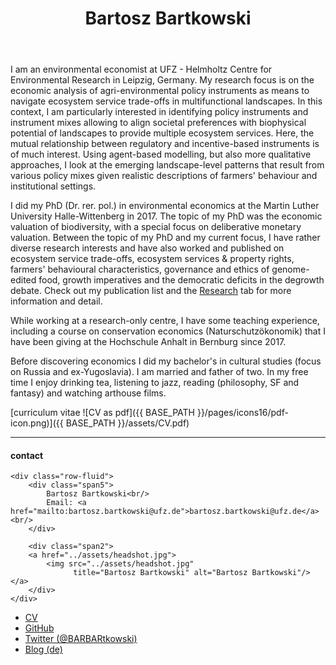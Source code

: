﻿---
layout: frontpage
title: Bartosz Bartkowski
description: Bartosz Bartkowski is an environmental economist at UFZ - Helmholtz Centre for Environmental Research.
keywords: environmental economics, agri-environmental policy, soil governance, ecological economics
---

I am an environmental economist at UFZ - Helmholtz Centre for Environmental Research in Leipzig, Germany. My research focus is on the economic analysis of agri-environmental policy instruments as means to navigate ecosystem service trade-offs in multifunctional landscapes. In this context, I am particularly interested in identifying policy instruments and instrument mixes allowing to align societal preferences with biophysical potential of landscapes to provide multiple ecosystem services. Here, the mutual relationship between regulatory and incentive-based instruments is of much interest. Using agent-based modelling, but also more qualitative approaches, I look at the emerging landscape-level patterns that result from various policy mixes given realistic descriptions of farmers' behaviour and institutional settings.

I did my PhD (Dr. rer. pol.) in environmental economics at the Martin Luther University Halle-Wittenberg in 2017. The topic of my PhD was the economic valuation of biodiversity, with a special focus on deliberative monetary valuation. Between the topic of my PhD and my current focus, I have rather diverse research interests and have also worked and published on ecosystem service trade-offs, ecosystem services & property rights, farmers' behavioural characteristics, governance and ethics of genome-edited food, growth imperatives and the democratic deficits in the degrowth debate. Check out my publication list and the <a href="https://bartoszbartk.github.io/pages/research.html">Research</a> tab for more information and detail.

While working at a research-only centre, I have some teaching experience, including a course on conservation economics (Naturschutzökonomik) that I have been giving at the Hochschule Anhalt in Bernburg since 2017.

Before discovering economics I did my bachelor's in cultural studies (focus on Russia and ex-Yugoslavia). I am married and father of two. In my free time I enjoy drinking tea, listening to jazz, reading (philosophy, SF and fantasy) and watching arthouse films.

[curriculum vitae ![CV as pdf]({{ BASE_PATH }}/pages/icons16/pdf-icon.png)]({{ BASE_PATH }}/assets/CV.pdf)<br/>


---


<div class="container">
<h4><a name="contact"></a>contact</h4>

    <div class="row-fluid">
        <div class="span5">
            Bartosz Bartkowski<br/>
            Email: <a href="mailto:bartosz.bartkowski@ufz.de">bartosz.bartkowski@ufz.de</a><br/>
        </div>

        <div class="span2">
        <a href="../assets/headshot.jpg">
            <img src="../assets/headshot.jpg"
                  title="Bartosz Bartkowski" alt="Bartosz Bartkowski"/></a>
        </div>
    </div>
</div>

<div class="navbar">
  <div class="navbar-inner">
      <ul class="nav">
          <li><a href="{{ BASE_PATH }}/assets/CV.pdf">CV</a></li>
          <li><a href="https://github.com/BartoszBartk">GitHub</a></li>
          <li><a href="https://twitter.com/BARBARtkowski">Twitter (@BARBARtkowski)</a></li>
		  <li><a href="https://skeptischeoekonomie.wordpress.com">Blog (de)</a></li>
      </ul>
  </div>
</div>